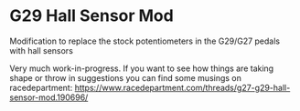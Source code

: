 # G29 Hall Sensor Mod

Modification to replace the stock potentiometers in the G29/G27 pedals with hall sensors

Very much work-in-progress.  If you want to see how things are taking shape or throw in suggestions you can find some musings on racedepartment: https://www.racedepartment.com/threads/g27-g29-hall-sensor-mod.190696/
